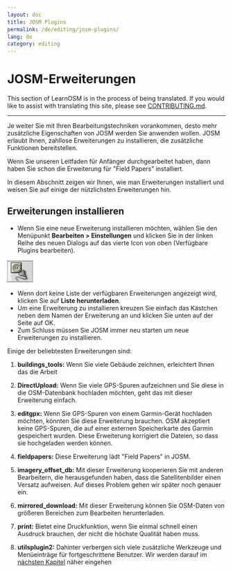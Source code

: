 ```yaml
---
layout: doc
title: JOSM Plugins
permalink: /de/editing/josm-plugins/
lang: de
category: editing
---
```


JOSM-Erweiterungen
==================


This section of LearnOSM is in the process of being translated. If you would like to assist with translating this site, please see [CONTRIBUTING.md](https://github.com/hotosm/learnosm/blob/gh-pages/CONTRIBUTING.md).

---

Je weiter Sie mit Ihren Bearbeitungstechniken vorankommen, desto mehr zusätzliche Eigenschaften von JOSM werden Sie anwenden wollen. JOSM erlaubt Ihnen, zahllose Erweiterungen zu installieren, die zusätzliche Funktionen bereitstellen.

Wenn Sie unseren Leitfaden für Anfänger durchgearbeitet haben, dann haben Sie schon die Erweiterung für "Field Papers" installiert.

In diesem Abschnitt zeigen wir Ihnen, wie man Erweiterungen installiert und weisen Sie auf einige der nützlichsten Erweiterungen hin.

Erweiterungen installieren
--------------------------
-   Wenn Sie eine neue Erweiterung installieren möchten, wählen Sie den Menüpunkt **Bearbeiten \> Einstellungen**
    und klicken Sie in der linken Reihe des neuen Dialogs auf das vierte Icon von oben (Verfügbare Plugins bearbeiten).

![Plugins][]

-   Wenn dort keine Liste der verfügbaren Erweiterungen angezeigt wird, klicken Sie auf **Liste herunterladen**.
-   Um eine Erweiterung zu installieren kreuzen Sie einfach das Kästchen neben dem Namen der Erweiterung an und klicken Sie unten auf der Seite auf OK.
-   Zum Schluss müssen Sie JOSM immer neu starten um neue Erweiterungen zu installieren.

Einige der beliebtesten Erweiterungen sind:

1.  **buildings_tools:** Wenn Sie viele Gebäude zeichnen, erleichtert Ihnen das die Arbeit

2.  **DirectUpload:** Wenn Sie viele GPS-Spuren aufzeichnen und Sie diese in die OSM-Datenbank hochladen möchten, geht das mit dieser Erweiterung einfach.

3.  **editgpx:**
    Wenn Sie GPS-Spuren von einem Garmin-Gerät hochladen möchten, könnten Sie diese Erweiterung
    brauchen. OSM akzeptiert keine GPS-Spuren, die auf einer externen Speicherkarte des Garmin gespeichert
    wurden. Diese Erweiterung korrigiert die Dateien, so dass sie hochgeladen werden können.

4.  **fieldpapers:**
    Diese Erweiterung lädt "Field Papers" in JOSM.

5.  **imagery_offset_db:**
    Mit dieser Erweiterung kooperieren Sie mit anderen Bearbeitern, die herausgefunden haben, dass die
    Satellitenbilder einen Versatz aufweisen. Auf dieses Problem gehen wir später noch genauer ein.

6.  **mirrored_download:**
    Mit dieser Erweiterung können Sie OSM-Daten von größeren Bereichen zum Bearbeiten herunterladen.

7.  **print:**
    Bietet eine Druckfunktion, wenn Sie einmal schnell einen Ausdruck brauchen, der nicht die höchste
    Qualität haben muss.

8.  **utilsplugin2:**
    Dahinter verbergen sich viele zusätzliche Werkzeuge und Menüeinträge für fortgeschrittene Benutzer.
    Wir werden darauf im [nächsten Kapitel](/de/editing/more-tools) näher eingehen



<!-- The remainder of this section needs to be edited, and/or moved to other sections,
    commenting it out for now


- [Mirrored Download]({{site.baseurl}}/en/beginner/josm-plugins/#mirrored-download) (allows you to download more OSM data)
- [Direct Upload]({{site.baseurl}}/en/beginner/josm-plugins/#direct-upload) (allow you to upload GPS tracks)
- [Editgpx]({{site.baseurl}}/en/beginner/josm-plugins/#edit-gpx) (allows you to edit GPX files)
- [Print]({{site.baseurl}}/en/beginner/josm-plugins/#print)

We also recommend downloading these plug-ins, which are covered in other
chapters:

- FieldPapers
- Buildings\_tool
- Utilsplugin2

![Restart JOSM][]

Try clicking “Restart JOSM” and watch the software reload on its own.

Mirrored Download
-----------------

![Mirrored Download][]

__Mirrored Download__ will make downloading OSM
data for editing faster. Instead of getting the data from the central
OSM server, it allows us to get it from a “mirror,” which is an exact
replica of the data but in a location that is faster to access it.

Once the plugin is installed (and you have restarted JOSM), you will see
another new entry on the File Menu, “Download from OSM mirror...”

![Download from OSM Mirror][]

Downloading data is exactly the same process you learned before, but it
can be much faster!

Direct Upload
-------------

![Direct Upload][]

__DirectUpload__ uploads GPX tracks directly to OSM
through JOSM (more information is available in the **Appendix**). Once
the plug-in is installed (and you have restarted JOSM), you will see
anew “Upload traces” item under the “Tools” Menu.

![Upload Traces Item][]

When you click on the “Upload Traces” button this window will pop up:

![Upload Traces Window][]

Put keywords (seperated by commas without spaces) that relate to your
GPS trace in the "Tags (comma delimited)" box. For example,
"Country,region,city,neighborhood,road name". Next, provide a
description of your tags. A drop-down list will allow you to reuse
former tags and descriptions. Lastly, choose what type of visibility you
would like your track to have. There are four levels from private to
identifiable (all explained below in the [Appendix]{{site.baseurl}}/learnosm/en/).

Click on Upload Trace. If you are not connected to your OSM account, you
will have to do it now.

Once successfully uploaded, the Text area will display an "OK" status
and the “Upload Trace” button will not be clickable. More information
about this plug-in and GPS uploads is available in the [Appendix]({{site.baseurl}}/learnosm/en/).

Edit gpx
--------

![Edit Gpx][]

**EditGpx** allows you to prepare recorded GPX tracks
before uploading them to OSM. Often tracks have parts that you would
like to remove. Therefore, this plug-in delete points of tracks in a
speedy manner and creates anonymity for timestamps of a track.

Once the plug-in is installed (and you have restarted JOSM), you will
see this new tool in the tool bar on the left.

![Edit Gpx Tool Icon][]

1. Open a GPX file in JOSM!

![Open GPX File][]

2. Press the new button in the left menu bar 

![Edit Gpx Tool Icon][]

and the GPX data will be imported to a new EditGpx layer. Every
node of the track will be highlighted in yellow.

![GPX Nodes All][]

3. Now mark the points (by clicking) or areas (by drawing a rectangle on
their extent) that you would like to delete. The yellow highlighting
should disappear.

![GPX Nodes Selected][]

4. Right click on the layer name and choose \<\<Convert to GPX layer\>\> in
the \<\<Context\>\> menu.

5. Now you can save the normal GPX layer as a file or upload the data to
OSM (eg by using the
plugin [DirectUpload](http://josm.openstreetmap.de/wiki/Plugins)).

Print
-----

![Print Plugin][]

If you want a quick an easy way to print a map while you are editing in
JOSM, install the __print plugin__. Although you won’t be able to
do anything stylistic with your printout, this is a good way for a quick
and easy print. Once the plugin is installed, a new item will be
available on the File menu called “Print...”

![Print Menu Item][]

Clicking this will open the Print Dialog, which looks like this:

![Print Dialog][]

Here you can change your printer settings. If you don’t see anything on
the page, check the box next to “Map Preview” on the right. Zoom in or
out on the map by changing the number in the “Scale” box. Increase the
resolution by changing the number next to “ppi”. When you have finished
editing the settings, click “Print.”

Summary
-------

These are some useful plugins that are available for JOSM. Feel free to
continue exploring the many other plugins. As you have already seen, the
Preferences menu has a short description of each plugin, and you can
open a web page with more information by clicking on the “More info...”
link next to each.

![More Info Link][]

Good luck!

Appendix
--------

DirectUpload Details
--------------------

![Direct Upload Plugin][]

Adding your GPS tracks and waypoints to the OSM Server is useful for
many reasons.
__(If you do not want your GPX points to be seen by anyone else you do not have to read this section.  You can simply display your GPX files from JOSM, and therefore store them locally)._
First of all, GPS tracks are the most useful way of collecting and
georeferencing objects in OSM.
(See [Chapter 6.5: Aerial Imagery Considerations](https://docs.google.com/a/engelsted.co/document/d/1rdwKkNXLnioyogJFxxspDIha0GI97xbOFxDfeL_ZNPs/edit))
GPS units have greater accuracy than satellite imagery and therefore are
a useful tool for checking how offset imagery may be. Using many GPS
tracks (the greater the number of tracks the greater the ability to
determine geolocation accuracy) allows you to determine if background
imagery may be misaligned.

Uploading tracks to the server permits greater sharing of information.
It allows people who do not have access to the field, simply because
they do not live in that area or they do not have access to a GPS
devices, to help with digitizing. There are two ways to upload your
traces: 1) JOSM Plugin or 2) on the main OSM website.

> Note: GPS waypoints cannot be uploaded to the OSM database directly.
> However, they can be converted to tracks and then be uploaded temporarily,
> for example, so they can be displayed as background objects in Potlatch.

After you have opened your GPX file in JOSM and clicked Go to
"Tools" and click "Upload traces". Describe the GPX file,
write some tags, and visibility. For visibility, you can choose whether
private, trackable, public or identifable.

1.  **Identifiable**: Your trace will be shown publicly in Your
    GPS**traces and in the public GPS traces list. Other users can
    download the raw trace and connect it with your username. Timestamps
    of the tracks points will also be available through the public GPS
    API.

2.  **Public**: Your trace will be shown publicly in Your GPS**traces
    and in the public GPS traces list. Other users are still able to
    download the raw trace from the public trace list and any timestamps
    contained within. However, data shown in the API does not reference
    your trace page, nor are the timestamps available, though the points
    are chronically ordered.

1.  **Trackable**: The trace will **not** show up in any public
    listings, but the trackpoints will still be available through the
    public GPS API **with timestamps**. Other users will be able
    to download the trackpoints but these will not be associated with
    you.

2.  **Private**: The trace will **not** show up in any public
    listings. Trackpoints will be available in timeline order through
    the public GPS API **without timestamps**.

![DirectUpload Traces Options][]

Uploading GPS Traces Online
---------------------------

1. Go
to [http://www.openstreetmap.org/](http://www.openstreetmap.org/) and log in.

2. Select "GPS Traces" found on the left banner.

![Left Banner][]

3. Select
[upload a trace](http://www.openstreetmap.org/trace/create).
Here, you can also  **See just your traces** to review previous GPS tracks.  

4. Find your file in "Choose File". Label it in the Description
box, give it some Tags, and chose what type of Visibility it will have.
If you have many .gpx files you can compress them into a zip archive and
upload it. It will be treated as one large gpx file and only one entry
on the trace list will be created. 

![Online Upload Traces Options][]

5. Click *Upload*.

  The file will be uploaded to the OSM server, where it will join the
queue of files waiting to be inserted into the database.

[Plug Icon]: /images/en/editing/josm-plugins/en_beg_04_josm-plugins_image00_plug-icon.png
[Restart JOSM]: /images/en/editing/josm-plugins/en_beg_04_josm-plugins_image01_restart-josm.png
[Mirrored Download]: /images/en/editing/josm-plugins/en_beg_04_josm-plugins_image02_mirrored_download.png
[Download from OSM Mirror]: /images/en/editing/josm-plugins/en_beg_04_josm-plugins_image03_download-from-osm-mirror.png
[Direct Upload]: /images/en/editing/josm-plugins/en_beg_04_josm-plugins_image04_direct-upload.png
[Upload Traces Item]: /images/en/editing/josm-plugins/en_beg_04_josm-plugins_image05_upload-traces-item.png
[Upload Traces Window]: /images/en/editing/josm-plugins/en_beg_04_josm-plugins_image06_upload-traces-window.png
[Edit Gpx]: /images/en/editing/josm-plugins/en_beg_04_josm-plugins_image07_edit-gpx.png
[Edit Gpx Tool Icon]: /images/en/editing/josm-plugins/en_beg_04_josm-plugins_image08_edit-gpx-tool-icon.png 
[Open GPX File]: /images/en/editing/josm-plugins/en_beg_04_josm-plugins_image09_open-gpx-file.png
[GPX Nodes All]: /images/en/editing/josm-plugins/en_beg_04_josm-plugins_image10_gpx-nodes-all.png
[GPX Nodes Selected]: /images/en/editing/josm-plugins/en_beg_04_josm-plugins_image11_gpx-nodes-selected.png
[Print Plugin]: /images/en/editing/josm-plugins/en_beg_04_josm-plugins_image12_print-plugin.png
[Print Menu Item]: /images/en/editing/josm-plugins/en_beg_04_josm-plugins_image13_print-menu.png
[Print Dialog]: /images/en/editing/josm-plugins/en_beg_04_josm-plugins_image14_print-dialog.png
[More Info Link]: /images/en/editing/josm-plugins/en_beg_04_josm-plugins_image15_more-info-link.png
[Direct Upload Plugin]: /images/en/editing/josm-plugins/en_beg_04_josm-plugins_image16_direct-upload-plugin.png
[DirectUpload Traces Options]: /images/en/editing/josm-plugins/en_beg_04_josm-plugins_image17_directupload-traces.png
[Left Banner]: /images/en/editing/josm-plugins/en_beg_04_josm-plugins_image18_left-banner.png
[Online Upload Traces Options]: /images/en/editing/josm-plugins/en_beg_04_josm-plugins_image19_online-upload-traces.png

-->


[Plugins]: /images/en/editing/josm-plugins/plugins-tab.png

